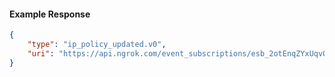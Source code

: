 <!-- Code generated for API Clients. DO NOT EDIT. -->

#### Example Response

```json
{
	"type": "ip_policy_updated.v0",
	"uri": "https://api.ngrok.com/event_subscriptions/esb_2otEnqZYxUqvOaZl3sS9k2et4Ck/sources/ip_policy_updated.v0"
}
```

